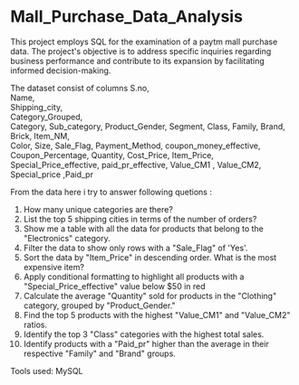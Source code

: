 # Mall_Purchase_Data_Analysis
This project employs SQL for the examination of a paytm mall purchase data. The project's objective is to address specific inquiries regarding business performance and contribute to its expansion by facilitating informed decision-making.

 The dataset consist of  columns 
S.no,	
Name,	
Shipping_city,	
Category_Grouped,	
Category,
Sub_category,
Product_Gender,
Segment,	Class,	Family,	Brand,	Brick,	Item_NM,	
Color,	Size,	Sale_Flag,	Payment_Method,	
coupon_money_effective,	Coupon_Percentage,	Quantity,	Cost_Price,	Item_Price,
Special_Price_effective, paid_pr_effective, Value_CM1	,
Value_CM2,	Special_price	,Paid_pr

From the data here i try to answer following quetions :

1) How many unique categories are there?
2) List the top 5 shipping cities in terms of the number of orders?
3) Show me a table with all the data for products that belong to the "Electronics" category.
4) Filter the data to show only rows with a "Sale_Flag" of 'Yes'.
5) Sort the data by "Item_Price" in descending order. What is the most expensive item?
6) Apply conditional formatting to highlight all products with a "Special_Price_effective" value below $50 in red
7) Calculate the average "Quantity" sold for products in the "Clothing" category, grouped by "Product_Gender."
8) Find the top 5 products with the highest "Value_CM1" and "Value_CM2" ratios.
9) Identify the top 3 "Class" categories with the highest total sales.
10) Identify products with a "Paid_pr" higher than the average in their respective "Family" and "Brand" groups.


Tools used: MySQL
